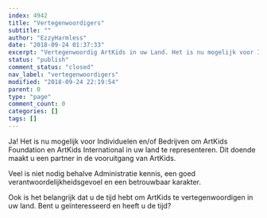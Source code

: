 ```yaml
---
index: 4942
title: "Vertegenwoordigers"
subtitle: ""
author: "EzzyHarmless"
date: "2018-09-24 01:37:33"
excerpt: "Vertegenwoordig ArtKids in uw Land. Het is nu mogelijk voor Individuelen en/of Bedrijven om ArtKids Foundation en ArtKids International in uw land te representeren. Dit doende maakt u een partner in de vooruitgang van ArtKids. Bent u geïnteresseerd en heeft u de tijd?"
status: "publish"
comment_status: "closed"
nav_label: "vertegenwoordigers"
modified: "2018-09-24 22:19:54"
parent: 0
type: "page"
comment_count: 0
categories: []
tags: []
---
```


Ja! Het is nu mogelijk voor Individuelen en/of Bedrijven om ArtKids Foundation en ArtKids International in uw land te representeren. Dit doende maakt u een partner in de vooruitgang van ArtKids.

Veel is niet nodig behalve Administratie kennis, een goed verantwoordelijkheidsgevoel en een betrouwbaar karakter.

Ook is het belangrijk dat u de tijd hebt om ArtKids te vertegenwoordigen in uw land. Bent u geïnteresseerd en heeft u de tijd?
